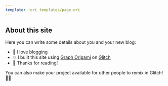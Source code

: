 ```yaml
---
template: !ori templates/page.ori
---
```


## About this site

Here you can write some details about you and your new blog:

- 🎉 I love blogging
- 💥 I built this site using [Graph Origami](https://graphorigami.org) on [Glitch](https://glitch.com/)
- 🌈 Thanks for reading!

You can also make your project available for other people to remix in Glitch! 🎏✨
